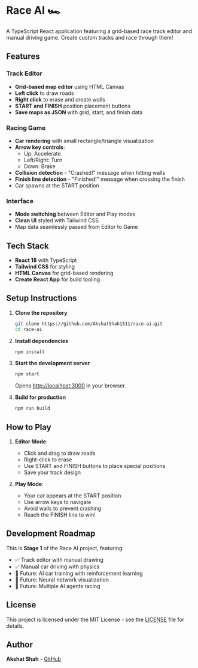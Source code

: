 # Race AI 🏎️

A TypeScript React application featuring a grid-based race track editor and manual driving game. Create custom tracks and race through them!

## Features

### Track Editor
- **Grid-based map editor** using HTML Canvas
- **Left click** to draw roads
- **Right click** to erase and create walls
- **START and FINISH** position placement buttons
- **Save maps as JSON** with grid, start, and finish data

### Racing Game
- **Car rendering** with small rectangle/triangle visualization
- **Arrow key controls**:
  - Up: Accelerate
  - Left/Right: Turn
  - Down: Brake
- **Collision detection** - "Crashed!" message when hitting walls
- **Finish line detection** - "Finished!" message when crossing the finish
- Car spawns at the START position

### Interface
- **Mode switching** between Editor and Play modes
- **Clean UI** styled with Tailwind CSS
- Map data seamlessly passed from Editor to Game

## Tech Stack

- **React 18** with TypeScript
- **Tailwind CSS** for styling
- **HTML Canvas** for grid-based rendering
- **Create React App** for build tooling

## Setup Instructions

1. **Clone the repository**
   ```bash
   git clone https://github.com/AkshatShah1511/race-ai.git
   cd race-ai
   ```

2. **Install dependencies**
   ```bash
   npm install
   ```

3. **Start the development server**
   ```bash
   npm start
   ```
   Opens [http://localhost:3000](http://localhost:3000) in your browser.

4. **Build for production**
   ```bash
   npm run build
   ```

## How to Play

1. **Editor Mode**: 
   - Click and drag to draw roads
   - Right-click to erase
   - Use START and FINISH buttons to place special positions
   - Save your track design

2. **Play Mode**:
   - Your car appears at the START position
   - Use arrow keys to navigate
   - Avoid walls to prevent crashing
   - Reach the FINISH line to win!

## Development Roadmap

This is **Stage 1** of the Race AI project, featuring:
- ✅ Track editor with manual drawing
- ✅ Manual car driving with physics
- 🔄 Future: AI car training with reinforcement learning
- 🔄 Future: Neural network visualization
- 🔄 Future: Multiple AI agents racing

## License

This project is licensed under the MIT License - see the [LICENSE](LICENSE) file for details.

## Author

**Akshat Shah** - [GitHub](https://github.com/AkshatShah1511)
